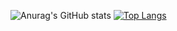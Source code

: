 ![Anurag's GitHub stats](https://github-readme-stats.vercel.app/api?username=avran-v&show_icons=true&theme=synthwave)
[![Top Langs](https://github-readme-stats.vercel.app/api/top-langs/?username=avran-v)](https://github.com/anuraghazra/github-readme-stats)
<!---
avran-v/avran-v is a ✨ special ✨ repository because its `README.md` (this file) appears on your GitHub profile.
You can click the Preview link to take a look at your changes.
--->
